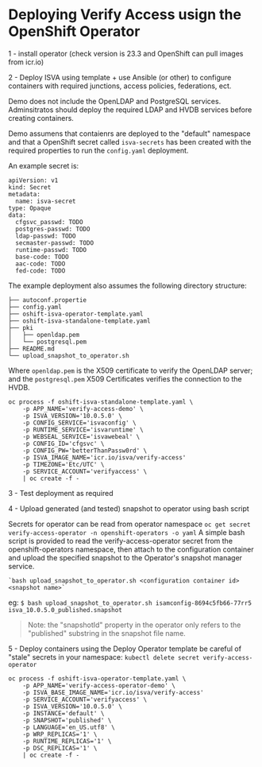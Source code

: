 # Deploying Verify Access usign the OpenShift Operator

1 - install operator (check version is 23.3 and OpenShift can pull images from icr.io)

2 - Deploy ISVA using template + use Ansible (or other) to configure containers with required junctions, access policies, federations, ect.

Demo does not include the OpenLDAP and PostgreSQL services. Adminsitratos should deploy the required LDAP and HVDB
services before creating containers.

Demo assumens that contaienrs are deployed to the "default" namespace and that a OpenShift secret called `isva-secrets`
has been created with the required properties to run the `config.yaml` deployment.

An example secret is:

    apiVersion: v1
    kind: Secret
    metadata:
      name: isva-secret
    type: Opaque
    data:
      cfgsvc_passwd: TODO
      postgres-passwd: TODO
      ldap-passwd: TODO
      secmaster-passwd: TODO
      runtime-passwd: TODO
      base-code: TODO
      aac-code: TODO
      fed-code: TODO

The example deployment also assumes the following directory structure:

    ├── autoconf.propertie
    ├── config.yaml
    ├── oshift-isva-operator-template.yaml
    ├── oshift-isva-standalone-template.yaml
    ├── pki
    │   ├── openldap.pem
    │   └── postgresql.pem
    ├── README.md
    └── upload_snapshot_to_operator.sh

Where `openldap.pem` is the X509 certificate to verify the OpenLDAP server; and the `postgresql.pem` X509 Certificates
verifies the connection to the HVDB.

    oc process -f oshift-isva-standalone-template.yaml \
        -p APP_NAME='verify-access-demo' \
        -p ISVA_VERSION='10.0.5.0' \
        -p CONFIG_SERVICE='isvaconfig' \
        -p RUNTIME_SERVICE='isvaruntime' \
        -p WEBSEAL_SERVICE='isvawebeal' \
        -p CONFIG_ID='cfgsvc' \
        -p CONFIG_PW='betterThanPassw0rd' \
        -p ISVA_IMAGE_NAME='icr.io/isva/verify-access'
        -p TIMEZONE='Etc/UTC' \
        -p SERVICE_ACCOUNT='verifyaccess' \
        | oc create -f -


3 - Test deployment as required

4 - Upload generated (and tested) snapshot to operator using bash script

Secrets for operator can be read from operator namespace
`oc get secret verify-access-operator -n openshift-operators -o yaml`
A simple bash script is provided to read the verify-access-operator secret from the openshift-operators namespace, then 
attach to the configuration container and upload the specified snapshot to the Operator's snapshot manager service.

    `bash upload_snapshot_to_operator.sh <configuration container id> <snapshot name>`

eg: `$ bash upload_snapshot_to_operator.sh isamconfig-8694c5fb66-77rr5 isva_10.0.5.0_published.snapshot`

>Note: the "snapshotId" property in the operator only refers to the "published" substring in the snapshot file name.

5 - Deploy containers using the Deploy Operator template
    be careful of "stale" secrets in your namespace: `kubectl delete secret verify-access-operator`


    oc process -f oshift-isva-operator-template.yaml \
        -p APP_NAME='verify-access-operator-demo' \
        -p ISVA_BASE_IMAGE_NAME='icr.io/isva/verify-access'
        -p SERVICE_ACCOUNT='verifyaccess' \
        -p ISVA_VERSION='10.0.5.0' \
        -p INSTANCE='default' \
        -p SNAPSHOT='published' \
        -p LANGUAGE='en_US.utf8' \
        -p WRP_REPLICAS='1' \
        -p RUNTIME_REPLICAS='1' \
        -p DSC_REPLICAS='1' \
        | oc create -f -
